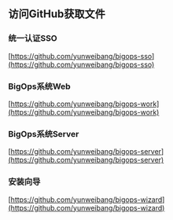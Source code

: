 ## 访问GitHub获取文件

### 统一认证SSO

[https://github.com/yunweibang/bigops-sso](https://github.com/yunweibang/bigops-sso)

### BigOps系统Web

[https://github.com/yunweibang/bigops-work](https://github.com/yunweibang/bigops-work)

### BigOps系统Server

[https://github.com/yunweibang/bigops-server](https://github.com/yunweibang/bigops-server)

### 安装向导

[https://github.com/yunweibang/bigops-wizard](https://github.com/yunweibang/bigops-wizard)

